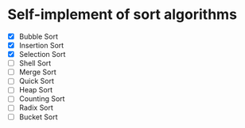 # Self-implement of sort algorithms

- [x] Bubble Sort
- [x] Insertion Sort
- [x] Selection Sort
- [ ] Shell Sort
- [ ] Merge Sort
- [ ] Quick Sort
- [ ] Heap Sort
- [ ] Counting Sort
- [ ] Radix Sort
- [ ] Bucket Sort